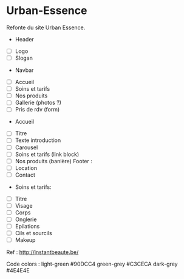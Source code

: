 # Urban-Essence
Refonte du site Urban Essence.

- Header 
- [ ] Logo
- [ ] Slogan

- Navbar 
- [ ] Accueil
- [ ] Soins et tarifs 
- [ ] Nos produits 
- [ ] Gallerie (photos ?) 
- [ ] Pris de rdv (form)

- Accueil 
- [ ] Titre
- [ ] Texte introduction
- [ ] Carousel 
- [ ] Soins et tarifs (link block)
- [ ] Nos produits (banière)
Footer : 
- [ ] Location 
- [ ] Contact 

- Soins et tarifs: 
- [ ] Titre
- [ ] Visage
- [ ] Corps 
- [ ] Onglerie
- [ ] Epilations
- [ ] Cils et sourcils
- [ ] Makeup

Ref : http://instantbeaute.be/

Code colors : 
light-green #90DCC4
green-grey #C3CECA
dark-grey #4E4E4E
